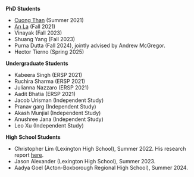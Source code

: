 **PhD Students**

- [Cuong Than](https://thanvietcuong.github.io) (Summer 2021)
- [An La](https://anla-cs.github.io) (Fall 2021)
- Vinayak (Fall 2023)
- Shuang Yang (Fall 2023)
- Purna Dutta (Fall 2024), jointly advised by Andrew McGregor. 
- Hector Tierno (Spring 2025)

**Undergraduate Students**

- Kabeera Singh (ERSP 2021)
- Ruchira Sharma (ERSP 2021)
- Julianna Nazzaro (ERSP 2021)
- Aadit Bhatia (ERSP 2021)
- Jacob Urisman (Independent Study)
- Pranav garg (Independent Study)
- Akash Munjial (Independent Study)
- Anushree Jana (Independent Study)
- Leo Xu (Independent Study)

**High School Students**

- Christopher Lim (Lexington High School), Summer 2022. His research report [here](https://docs.google.com/document/d/1UfwNaYc-p_eTSg6QqEQDW_xrX0vwlLODLNpQj32-OLw/edit).
- Jason Alexander (Lexington High School), Summer 2023.
- Aadya Goel (Acton-Boxborough Regional High School), Summer 2024. 


